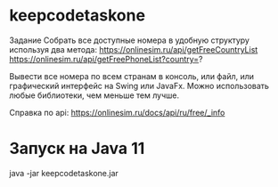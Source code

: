 # keepcodetaskone
Задание
Собрать все доступные номера в удобную структуру используя два метода:
https://onlinesim.ru/api/getFreeCountryList
https://onlinesim.ru/api/getFreePhoneList?country=?

Вывести все номера по всем странам в консоль, или файл, или графический интерфейс на Swing или JavaFx.
Можно использовать любые библиотеки, чем меньше тем лучше.

Справка по api:
https://onlinesim.ru/docs/api/ru/free/_info

# Запуск на Java 11
java -jar keepcodetaskone.jar
